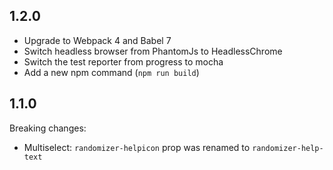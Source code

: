 1.2.0
-----

- Upgrade to Webpack 4 and Babel 7
- Switch headless browser from PhantomJs to HeadlessChrome
- Switch the test reporter from progress to mocha
- Add a new npm command (`npm run build`)

1.1.0
-----

Breaking changes:

- Multiselect: `randomizer-helpicon` prop was renamed to `randomizer-help-text`
